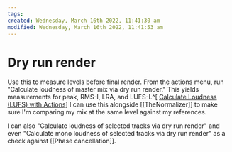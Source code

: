 ```yaml
---
tags:
created: Wednesday, March 16th 2022, 11:41:30 am
modified: Wednesday, March 16th 2022, 11:41:53 am
---
```


# Dry run render
Use this to measure levels before final render. From the actions menu, run "Calculate loudness of master mix via dry run render." This yields measurements for peak, RMS-I, LRA, and LUFS-I.^[ [Calculate Loudness (LUFS) with Actions](https://www.youtube.com/watch?v=rAns9x_sDG8&t=21s)] I can use this alongside [[TheNormalizer]] to make sure I'm comparing my mix at the same level against my references.

I can also "Calculate loudness of selected tracks via dry run render" and even "Calculate mono loudness of selected tracks via dry run render" as a check against [[Phase cancellation]].